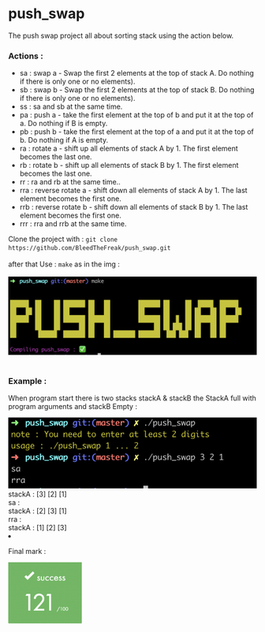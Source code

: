 # push_swap
The push swap project all about sorting stack using the action below.

### Actions :

<ul>
  <li>sa : swap a - Swap the first 2 elements at the top of stack A. Do nothing if there is only one or no elements).</li>
  <li>sb : swap b - Swap the first 2 elements at the top of stack B. Do nothing if there is only one or no elements).</li>
  <li>ss : sa and sb at the same time.</li>
  <li>pa : push a - take the first element at the top of b and put it at the top of a. Do nothing if B is empty.</li>
  <li>pb : push b - take the first element at the top of a and put it at the top of b. Do nothing if A is empty.</li>
  <li>ra : rotate a - shift up all elements of stack A by 1. The first element becomes the last one.</li>
  <li>rb : rotate b - shift up all elements of stack B by 1. The first element becomes the last one.</li>
  <li>rr : ra and rb at the same time..</li>
  <li>rra : reverse rotate a - shift down all elements of stack A by 1. The last element becomes the first one.</li>
  <li>rrb : reverse rotate b - shift down all elements of stack B by 1. The last element becomes the first one.</li>
  <li>rrr : rra and rrb at the same time.</li>
  </ul>
  
  
Clone the project with : `git clone https://github.com/BleedTheFreak/push_swap.git` </br></br>
after that Use : `make` as in the img : </br></br>
<img src="https://github.com/BleedTheFreak/push_swap/blob/master/Screen%20Shot%202022-02-07%20at%205.30.51%20PM.png" alt="drawing" width="700"/>
</br></br>
### Example  : </br>
When program start there is two stacks stackA & stackB the StackA full with program arguments and stackB Empty : </br>

<img src="https://github.com/BleedTheFreak/push_swap/blob/master/Screen%20Shot%202022-02-07%20at%205.31.36%20PM.png" alt="drawing" width="700"/>
stackA : [3] [2] [1] </br>
sa : </br>
stackA : [2] [3] [1] </br>
rra : </br>
stackA : [1] [2] [3] </br>
<li> <p> Final mark : </p> <img src="https://github.com/BleedTheFreak/push_swap/blob/master/final_mark.png" alt="drawing" width="150" hight="150"/></li>

